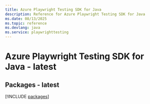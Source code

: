 ```yaml
---
title: Azure Playwright Testing SDK for Java
description: Reference for Azure Playwright Testing SDK for Java
ms.date: 08/13/2025
ms.topic: reference
ms.devlang: java
ms.service: playwrighttesting
---
```

# Azure Playwright Testing SDK for Java - latest
## Packages - latest
[!INCLUDE [packages](playwright-testing-index.md)]